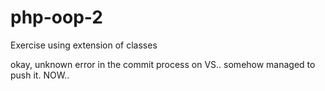 # php-oop-2
Exercise using extension of classes

okay, unknown error in the commit process on VS.. somehow managed to push it. NOW..
